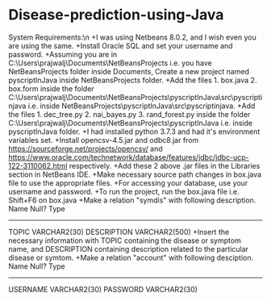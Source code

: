 # Disease-prediction-using-Java

System Requirements:\n
+I was using Netbeans 8.0.2, and I wish even you are using the same.
+Install Oracle SQL and set your username and password.
+Assuming you are in C:\Users\prajwalj\Documents\NetBeansProjects i.e. you have NetBeansProjects folder inside Documents, Create a new project named pyscriptInJava inside NetBeansProjects folder.
+Add the files 
              1.  box.java 
              2.  box.form
      inside the folder C:\Users\prajwalj\Documents\NetBeansProjects\pyscriptInJava\src\pyscriptinjava i.e. inside       NetBeansProjects\pyscriptInJava\src\pyscriptinjava. 
+Add the files 
              1.  dec_tree.py
              2.  nai_bayes.py
              3.  rand_forest.py
      inside the folder C:\Users\prajwalj\Documents\NetBeansProjects\pyscriptInJava i.e. inside pyscriptInJava folder.
+I had installed python 3.7.3 and had it's environment variables set.
+Install opencsv-4.5.jar and odbc8.jar
  from https://sourceforge.net/projects/opencsv/  and https://www.oracle.com/technetwork/database/features/jdbc/jdbc-ucp-122-3110062.html respectively.
+Add these 2 above .jar files in the Libraries section in NetBeans IDE.
+Make necessary source path changes in box.java file to use the appropriate files.
+For accessing your database, use your username and password. 
+To run the project, run the box.java file i.e. Shift+F6 on box.java
+Make a relation "symdis" with following description.
 Name                                      Null?    Type
 ----------------------------------------- -------- ----------------------------
 TOPIC                                              VARCHAR2(30)
 DESCRIPTION                                        VARCHAR2(500)
 +Insert the necessary information with TOPIC containing the disease or symptom name, and DESCRIPTION containing description related to the particular disease or symtom.
 +Make a relation "account" with following desciption.
  Name                                      Null?    Type
 ----------------------------------------- -------- ----------------------------
 USERNAME                                           VARCHAR2(30)
 PASSWORD                                           VARCHAR2(30)
